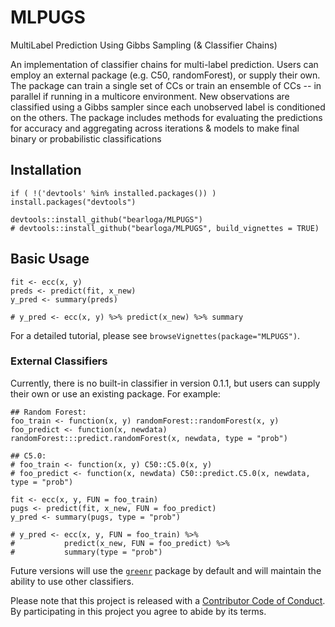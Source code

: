 # MLPUGS
MultiLabel Prediction Using Gibbs Sampling (& Classifier Chains)

An implementation of classifier chains for multi-label prediction. Users can employ an external package (e.g. C50, randomForest), or supply their own. The package can train a single set of CCs or train an ensemble of CCs -- in parallel if running in a multicore environment. New observations are classified using a Gibbs sampler since each unobserved label is conditioned on the others. The package includes methods for evaluating the predictions for accuracy and aggregating across iterations & models to make final binary or probabilistic classifications

## Installation

```
if ( !('devtools' %in% installed.packages()) ) install.packages("devtools")

devtools::install_github("bearloga/MLPUGS")
# devtools::install_github("bearloga/MLPUGS", build_vignettes = TRUE)
```

## Basic Usage

```
fit <- ecc(x, y)
preds <- predict(fit, x_new)
y_pred <- summary(preds)

# y_pred <- ecc(x, y) %>% predict(x_new) %>% summary
```

For a detailed tutorial, please see `browseVignettes(package="MLPUGS")`.

### External Classifiers

Currently, there is no built-in classifier in version 0.1.1, but users can supply their own or use an existing package. For example:

```
## Random Forest:
foo_train <- function(x, y) randomForest::randomForest(x, y)
foo_predict <- function(x, newdata) randomForest:::predict.randomForest(x, newdata, type = "prob")

## C5.0:
# foo_train <- function(x, y) C50::C5.0(x, y)
# foo_predict <- function(x, newdata) C50::predict.C5.0(x, newdata, type = "prob")

fit <- ecc(x, y, FUN = foo_train)
pugs <- predict(fit, x_new, FUN = foo_predict)
y_pred <- summary(pugs, type = "prob")

# y_pred <- ecc(x, y, FUN = foo_train) %>%
#           predict(x_new, FUN = foo_predict) %>%
#           summary(type = "prob")
```

Future versions will use the [`greenr`](https://github.com/bearloga/greenr) package by default and will maintain the ability to use other classifiers.

Please note that this project is released with a [Contributor Code of Conduct](CONDUCT.md). By participating in this project you agree to abide by its terms.
